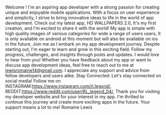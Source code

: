 Welcome ! I'm an aspiring app developer with a strong passion for creating unique and enjoyable mobile applications. With a focus on user experience and simplicity, I strive to bring innovative ideas to life in the world of app development. Check out my latest app, HD WALLPAPERS 2.0, It's my first creation, and I'm excited to share it with the world! My app is simple with high quality images of various categories for wide a range of users users, It is only available on android at this moment but will also be available on ios in the future, Join me as I embark on my app development journey. Despite starting out, I'm eager to learn and grow in this exciting field. Follow my progress, challenges, and insights through posts and updates. I would love to hear from you! Whether you have feedback about my app or want to discuss app development ideas, feel free to reach out to me at lewisromaine14@gmail.com. I appreciate any support and advice from fellow developers and users alike. Stay Connected: Let's stay connected on social media! Follow me on INSTAGRAM:https://www.instagram.com/rl.legxnd/, REDDIT:https://www.reddit.com/user/RL_legend_04/, Thank you for visiting my developer website and for your interest in my app. I'm thrilled to continue this journey and create more exciting apps in the future. Your support means a lot to me! Romaine Lewis
